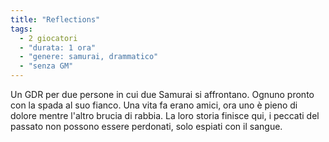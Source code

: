 ```yaml
---
title: "Reflections"
tags:
  - 2 giocatori
  - "durata: 1 ora"
  - "genere: samurai, drammatico"
  - "senza GM"
---
```


Un GDR per due persone in cui due Samurai si affrontano. Ognuno pronto con la spada al suo fianco. Una vita fa erano amici, ora uno è pieno di dolore mentre l'altro brucia di rabbia. La loro storia finisce qui, i peccati del passato non possono essere perdonati, solo espiati con il sangue.

